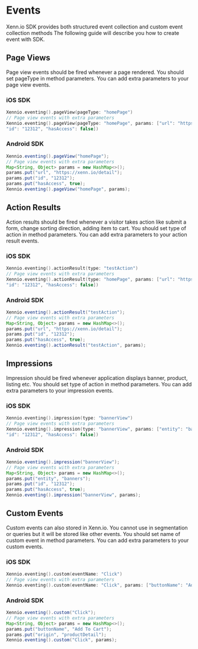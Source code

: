 # Events

Xenn.io SDK provides both structured event collection and custom event collection methods
The following guide will describe you how to create event with SDK.

## Page Views

Page view events should be fired whenever a page rendered. You should set pageType in method parameters.
You can add extra parameters to your page view events.

### iOS SDK

```swift
Xennio.eventing().pageView(pageType: "homePage")
// Page view events with extra parameters
Xennio.eventing().pageView(pageType: "homePage", params: ["url": "https://xenn.io/detail", 
"id": "12312", "hasAccess": false])
```

### Android SDK

```java
Xennio.eventing().pageView("homePage");
// Page view events with extra parameters
Map<String, Object> params = new HashMap<>();
params.put("url", "https://xenn.io/detail");
params.put("id", "12312");
params.put("hasAccess", true);
Xennio.eventing().pageView("homePage", params);
```

## Action Results

Action results should be fired whenever a visitor takes action like submit a form, change sorting direction, adding item to cart. 
You should set type of action in method parameters. You can add extra parameters to your action result events.

### iOS SDK

```swift
Xennio.eventing().actionResult(type: "testAction")
// Page view events with extra parameters
Xennio.eventing().actionResult(type: "homePage", params: ["url": "https://xenn.io/detail", 
"id": "12312", "hasAccess": false])
```

### Android SDK

```java
Xennio.eventing().actionResult("testAction");
// Page view events with extra parameters
Map<String, Object> params = new HashMap<>();
params.put("url", "https://xenn.io/detail");
params.put("id", "12312");
params.put("hasAccess", true);
Xennio.eventing().actionResult("testAction", params);
```

## Impressions

Impression should be fired whenever application displays banner, product, listing etc. 
You should set type of action in method parameters. You can add extra parameters to your impression events.

### iOS SDK

```swift
Xennio.eventing().impression(type: "bannerView")
// Page view events with extra parameters
Xennio.eventing().impression(type: "bannerView", params: ["entity": "banners", 
"id": "12312", "hasAccess": false])
```

### Android SDK

```java
Xennio.eventing().impression("bannerView");
// Page view events with extra parameters
Map<String, Object> params = new HashMap<>();
params.put("entity", "banners");
params.put("id", "12312");
params.put("hasAccess", true);
Xennio.eventing().impression("bannerView", params);
```

## Custom Events

Custom events can also stored in Xenn.io. You cannot use in segmentation or queries but it will be stored like other events. 
You should set name of custom event in method parameters. You can add extra parameters to your custom events.

### iOS SDK

```swift
Xennio.eventing().custom(eventName: "Click")
// Page view events with extra parameters
Xennio.eventing().custom(eventName: "Click", params: ["buttonName": "Add To Cart", "origin": "productDetail"])
```

### Android SDK

```java
Xennio.eventing().custom("Click");
// Page view events with extra parameters
Map<String, Object> params = new HashMap<>();
params.put("buttonName", "Add To Cart");
params.put("origin", "productDetail");
Xennio.eventing().custom("Click", params);
```
